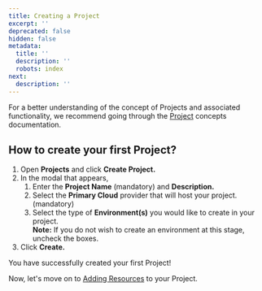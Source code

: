 ```yaml
---
title: Creating a Project
excerpt: ''
deprecated: false
hidden: false
metadata:
  title: ''
  description: ''
  robots: index
next:
  description: ''
---
```

For a better understanding of the concept of Projects and associated functionality, we recommend going through the [Project](https://readme.facets.cloud/docs/blueprint) concepts documentation.

## How to create your first Project?

1. Open **Projects** and click **Create Project.**
2. In the modal that appears, 
   1. Enter the **Project Name** (mandatory) and **Description.**
   2. Select the **Primary Cloud** provider that will host your project. (mandatory)
   3. Select the type of **Environment(s)** you would like to create in your project.\
      **Note:** If you do not wish to create an environment at this stage, uncheck the boxes.
3. Click **Create.**

You have successfully created your first Project!

Now, let's move on to [Adding Resources](doc:pet-clinic-adding-resources) to your Project.
